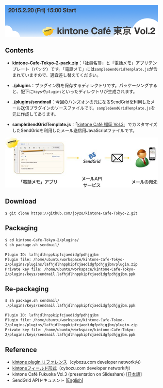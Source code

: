 ![kintoneCafeTitle](image/kintone-cafe-tokyo-2_logo.png)

## Contents
* **kintone-Cafe-Tokyo-2-pack.zip**：「社員名簿」と「電話メモ」アプリテンプレート（パック）です。「電話メモ」には`sampleSendGridTemplate.js`が含まれていますので、適宜差し替えてください。

* **./plugins**：プラグイン群を保存するディレクトリです。パッケージングすると、配下に`keys`や`plugins`といったディレクトリが生成されます。

* **./plugins/sendmail**：今回のハンズオンの元になるSendGridを利用したメール送信プラグインのソースファイルです。`sampleSendGridTemplate.js`を元に作成してあります。

* **sampleSendGridTemplate.js**：「[kintone Café 福岡 Vol.3](http://www.slideshare.net/yamaryu0508b/kintone-caf-vol3kintone-javascriptkintoneproxysendgrid "kintone Café Fukuoka Vol.3 (presentation on Slideshare)")」でカスタマイズしたSendGridを利用したメール送信用JavaScriptファイルです。

![kintone-sendgrid](image/kintone-sendgrid.jpg)

## Download
```
$ git clone https://github.com/joyzo/kintone-Cafe-Tokyo-2.git
```

## Packaging
```
$ cd kintone-Cafe-Tokyo-2/plugins/
$ sh package.sh sendmail/

Plugin ID: lafhjdlhnppkipfcjaedidgfpdhjgjbm
Plugin file: /home/ubuntu/workspace/kintone-Cafe-Tokyo-2/plugins/plugins/lafhjdlhnppkipfcjaedidgfpdhjgjbm/plugin.zip
Private key file: /home/ubuntu/workspace/kintone-Cafe-Tokyo-2/plugins/keys/sendmail.lafhjdlhnppkipfcjaedidgfpdhjgjbm.ppk
```

## Re-packaging
```
$ sh package.sh sendmail/  ./plugins/keys/sendmail.lafhjdlhnppkipfcjaedidgfpdhjgjbm.ppk

Plugin ID: lafhjdlhnppkipfcjaedidgfpdhjgjbm
Plugin file: /home/ubuntu/workspace/kintone-Cafe-Tokyo-2/plugins/plugins/lafhjdlhnppkipfcjaedidgfpdhjgjbm/plugin.zip
Private key file: /home/ubuntu/workspace/kintone-Cafe-Tokyo-2/plugins/keys/sendmail.lafhjdlhnppkipfcjaedidgfpdhjgjbm.ppk
```

## Reference
* [kintone plugin リファレンス](https://cybozudev.zendesk.com/hc/ja/categories/200219390-kintone-plugin)（cybozu.com developer network内）
* [kintoneフィールド形式](https://cybozudev.zendesk.com/hc/ja/articles/202166330)（cybozu.com developer network内）
* kintone Café Fukuoka Vol.3 (presentation on Slideshare) [[日本語](http://www.slideshare.net/yamaryu0508b/kintone-caf-vol3kintone-javascriptkintoneproxysendgrid "kintone Café Fukuoka Vol.3 (presentation on Slideshare)")]
* SendGrid APIドキュメント [[English](https://sendgrid.com/docs/API_Reference/Web_API/mail.html "SendGrid APIドキュメント")]
